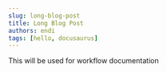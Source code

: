 ```yaml
---
slug: long-blog-post
title: Long Blog Post
authors: endi
tags: [hello, docusaurus]
---
```


This will be used for workflow documentation

